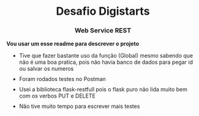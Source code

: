 <h1 align="center">Desafio Digistarts </h1>
<h3 align="center">Web Service REST</h3>

<strong align="center">Vou usar um esse readme para descrever o projeto </strong>
<ul>
<li style="margin:10px">
    Tive que fazer bastante uso da função (Global) mesmo sabendo que não é uma boa pratica, pois não havia banco de dados para pegar id ou salvar os numeros
</li>
<li style="margin:10px">
    Foram rodados testes no Postman
</li>
<li style="margin:10px">
    Usei a biblioteca flask-restfull pois o flask puro não lida muito bem com os verbos PUT e DELETE
</li>
<li style="margin:10px">
    Não tive muito tempo para escrever mais testes
</li>
</ul>